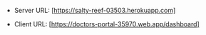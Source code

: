- Server URL: [https://salty-reef-03503.herokuapp.com]

- Client URL: [https://doctors-portal-35970.web.app/dashboard]